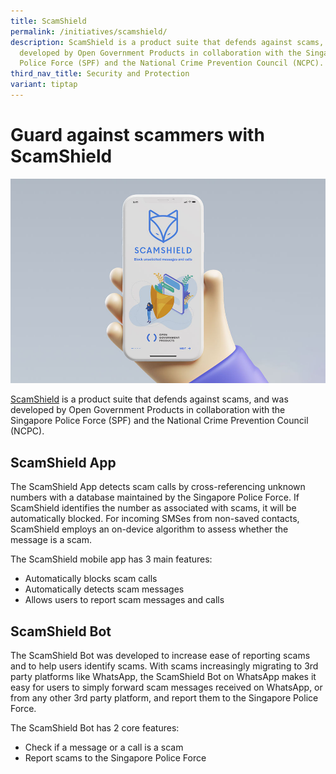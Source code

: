 ```yaml
---
title: ScamShield
permalink: /initiatives/scamshield/
description: ScamShield is a product suite that defends against scams, and was
  developed by Open Government Products in collaboration with the Singapore
  Police Force (SPF) and the National Crime Prevention Council (NCPC).
third_nav_title: Security and Protection
variant: tiptap
---
```

# Guard against scammers with ScamShield

![ScamShield](/images/initiatives/overview-pages/scamshield-overview.jpg)

[ScamShield](https://www.scamshield.org.sg/) is a product suite that defends against scams, and was developed by Open Government Products in collaboration with the Singapore Police Force (SPF) and the National Crime Prevention Council (NCPC).

## ScamShield App

The ScamShield App detects scam calls by cross-referencing unknown numbers with a database maintained by the Singapore Police Force. If ScamShield identifies the number as associated with scams, it will be automatically blocked. For incoming SMSes from non-saved contacts, ScamShield employs an on-device algorithm to assess whether the message is a scam.

The ScamShield mobile app has 3 main features: 

*   Automatically blocks scam calls
*   Automatically detects scam messages
*   Allows users to report scam messages and calls

## ScamShield Bot

The ScamShield Bot was developed to increase ease of reporting scams and to help users identify scams. With scams increasingly migrating to 3rd party platforms like WhatsApp, the ScamShield Bot on WhatsApp makes it easy for users to simply forward scam messages received on WhatsApp, or from any other 3rd party platform, and report them to the Singapore Police Force.

The ScamShield Bot has 2 core features: 

*   Check if a message or a call is a scam
*   Report scams to the Singapore Police Force
